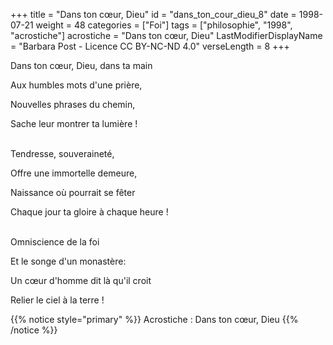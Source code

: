 +++
title = "Dans ton cœur, Dieu"
id = "dans_ton_cour_dieu_8"
date = 1998-07-21
weight = 48
categories = ["Foi"]
tags = ["philosophie", "1998", "acrostiche"]
acrostiche = "Dans ton cœur, Dieu"
LastModifierDisplayName = "Barbara Post - Licence CC BY-NC-ND 4.0"
verseLength = 8
+++

Dans ton cœur, Dieu, dans ta main

Aux humbles mots d'une prière,

Nouvelles phrases du chemin,

Sache leur montrer ta lumière !

 \
Tendresse, souveraineté,

Offre une immortelle demeure,

Naissance où pourrait se fêter

Chaque jour ta gloire à chaque heure !

 \
Omniscience de la foi

Et le songe d'un monastère:

Un cœur d'homme dit là qu'il croit

Relier le ciel à la terre !

{{% notice style="primary" %}}
Acrostiche : Dans ton cœur, Dieu
{{% /notice %}}
